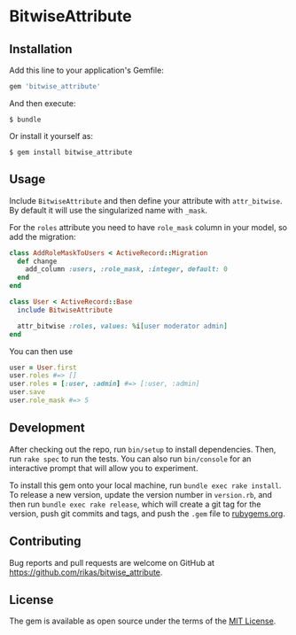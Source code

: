 # BitwiseAttribute

## Installation

Add this line to your application's Gemfile:

```ruby
gem 'bitwise_attribute'
```

And then execute:

    $ bundle

Or install it yourself as:

    $ gem install bitwise_attribute

## Usage

Include `BitwiseAttribute` and then define your attribute with `attr_bitwise`. By default it will
use the singularized name with `_mask`.

For the `roles` attribute you need to have `role_mask` column in your model, so add the migration:

```ruby
class AddRoleMaskToUsers < ActiveRecord::Migration
  def change
    add_column :users, :role_mask, :integer, default: 0
  end
end
```

```ruby
class User < ActiveRecord::Base
  include BitwiseAttribute

  attr_bitwise :roles, values: %i[user moderator admin]
end
```

You can then use

```ruby
user = User.first
user.roles #=> []
user.roles = [:user, :admin] #=> [:user, :admin]
user.save
user.role_mask #=> 5
```

## Development

After checking out the repo, run `bin/setup` to install dependencies. Then, run `rake spec` to run
the tests. You can also run `bin/console` for an interactive prompt that will allow you to
experiment.

To install this gem onto your local machine, run `bundle exec rake install`. To release a new
version, update the version number in `version.rb`, and then run `bundle exec rake release`, which
will create a git tag for the version, push git commits and tags, and push the `.gem` file
to [rubygems.org](https://rubygems.org).

## Contributing

Bug reports and pull requests are welcome on GitHub at https://github.com/rikas/bitwise_attribute.

## License

The gem is available as open source under the terms of the [MIT License](https://opensource.org/licenses/MIT).
